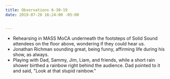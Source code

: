 ```yaml
---
title: Observations 6-30-19
date: 2019-07-26 16:24:00 -05:00


---
```


- Rehearsing in MASS MoCA underneath the footsteps of Solid Sound attendees on the floor above, wondering if they could hear us.
- Jonathan Richman sounding great, being funny, affirming life during his show, as always.
- Playing with Dad, Sammy, Jim, Liam, and friends, while a short rain shower birthed a rainbow right behind the audience. Dad pointed to it and said, "Look at that stupid rainbow."